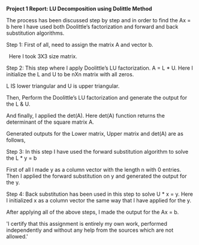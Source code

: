 ﻿**Project 1 Report: LU Decomposition using Dolittle Method**



The process has been discussed step by step and in order to find the Ax = b here I have used both Doolittle’s factorization and forward and back substitution algorithms.

Step 1: First of all, need to assign the matrix A and vector b.

` `Here I took 3X3 size matrix.

Step 2: This step where I apply Doolittle’s LU factorization. A = L \* U. Here I initialize the L and U to be nXn matrix with all zeros.

L IS lower triangular and U is upper triangular.

Then, Perform the Doolittle’s LU factorization and generate the output for the L & U.












And finally, I applied the det(A). Here det(A) function returns the determinant of the square matrix A.

Generated outputs for the Lower matrix, Upper matrix and det(A) are as follows, 


Step 3: In this step I have used the forward substitution algorithm to solve the L \* y = b

First of all I made y as a column vector with the length n with 0 entries. Then I applied the forward substitution on y and generated the output for the y.

Step 4: Back substitution has been used in this step to solve U \* x = y. Here I initialized x as a column vector the same way that I have applied for the y.


After applying all of the above steps, I made the output for the Ax = b.











'I certify that this assignment is entirely my own work, performed independently and without any help from the sources which are not allowed.'
